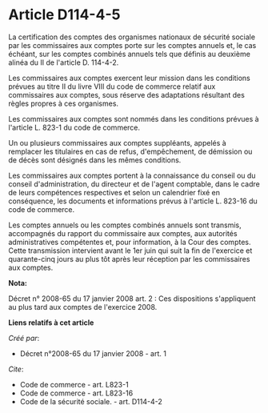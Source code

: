 # Article D114-4-5

La certification des comptes des organismes nationaux de sécurité sociale par les commissaires aux comptes porte sur les
comptes annuels et, le cas échéant, sur les comptes combinés annuels tels que définis au deuxième alinéa du II de l'article
D. 114-4-2. 

Les commissaires aux comptes exercent leur mission dans les conditions prévues au titre II du livre VIII du code de commerce
relatif aux commissaires aux comptes, sous réserve des adaptations résultant des règles propres à ces organismes. 

Les commissaires aux comptes sont nommés dans les conditions prévues à l'article L. 823-1 du code de commerce. 

Un ou plusieurs commissaires aux comptes suppléants, appelés à remplacer les titulaires en cas de refus, d'empêchement, de
démission ou de décès sont désignés dans les mêmes conditions. 

Les commissaires aux comptes portent à la connaissance du conseil ou du conseil d'administration, du directeur et de l'agent
comptable, dans le cadre de leurs compétences respectives et selon un calendrier fixé en conséquence, les documents et
informations prévus à l'article L. 823-16 du code de commerce. 

Les comptes annuels ou les comptes combinés annuels sont transmis, accompagnés du rapport du commissaire aux comptes, aux
autorités administratives compétentes et, pour information, à la Cour des comptes. Cette transmission intervient avant le 1er
juin qui suit la fin de l'exercice et quarante-cinq jours au plus tôt après leur réception par les commissaires aux comptes.

**Nota:**

Décret n° 2008-65 du 17 janvier 2008 art. 2 : Ces dispositions s'appliquent au plus tard aux comptes de l'exercice 2008.

**Liens relatifs à cet article**

_Créé par_:

  - Décret n°2008-65 du 17 janvier 2008 - art. 1

_Cite_:

  - Code de commerce - art. L823-1
  - Code de commerce - art. L823-16
  - Code de la sécurité sociale. - art. D114-4-2
